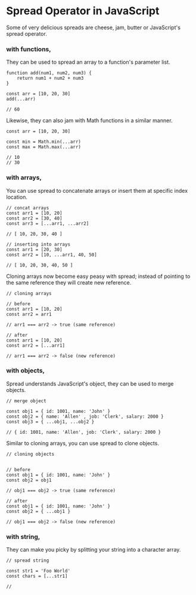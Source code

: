 # Spread Operator in JavaScript

Some of very delicious spreads are cheese, jam, butter or JavaScript's spread operator.

### with functions,

They can be used to spread an array to a function's parameter list.
```
function add(num1, num2, num3) {
    return num1 + num2 + num3
}

const arr = [10, 20, 30]
add(...arr)

// 60
```

Likewise, they can also jam with Math functions in a similar manner.
```
const arr = [10, 20, 30]

const min = Math.min(...arr)
const max = Math.max(...arr)

// 10
// 30
```

### with arrays,

You can use spread to concatenate arrays or insert them at specific index location.
```
// concat arrays
const arr1 = [10, 20]
const arr2 = [30, 40]
const arr3 = [...arr1, ...arr2]

// [ 10, 20, 30, 40 ]

// inserting into arrays
const arr1 = [20, 30]
const arr2 = [10, ...arr1, 40, 50]

// [ 10, 20, 30, 40, 50 ]
```

Cloning arrays now become easy peasy with spread; instead of pointing to the same reference they will create new reference.
```
// cloning arrays

// before
const arr1 = [10, 20]
const arr2 = arr1

// arr1 === arr2 -> true (same reference)

// after
const arr1 = [10, 20]
const arr2 = [...arr1]

// arr1 === arr2 -> false (new reference)
```

### with objects,
Spread understands JavaScript's object, they can be used to merge objects.
```
// merge object

const obj1 = { id: 1001, name: 'John' }
const obj2 = { name: 'Allen' , job: 'Clerk', salary: 2000 }
const obj3 = { ...obj1, ...obj2 }

// { id: 1001, name: 'Allen', job: 'Clerk', salary: 2000 }
```

Similar to cloning arrays, you can use spread to clone objects.
```
// cloning objects


// before
const obj1 = { id: 1001, name: 'John' }
const obj2 = obj1

// obj1 === obj2 -> true (same reference)

// after
const obj1 = { id: 1001, name: 'John' }
const obj2 = { ...obj1 }

// obj1 === obj2 -> false (new reference)
```

### with string,
They can make you picky by splitting your string into a character array.
```
// spread string

const str1 = 'Foo World'
const chars = [...str1]

// 
```